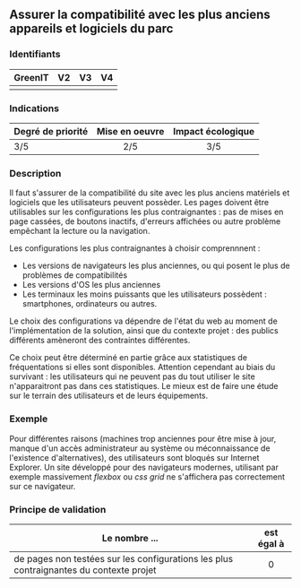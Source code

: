 ## Assurer la compatibilité avec les plus anciens appareils et logiciels du parc

### Identifiants

| GreenIT |  V2  |  V3  |  V4  |
|:-------:|:----:|:----:|:----:|
|         |      |      |      |

### Indications

| Degré de priorité |      Mise en oeuvre       |  Impact écologique    | 
|-------------------|:-------------------------:|:---------------------:|
|    3/5            |         2/5               |    3/5                | 



### Description

Il faut s'assurer de la compatibilité du site avec les plus anciens matériels et logiciels que les utilisateurs peuvent possèder.
Les pages doivent être utilisables sur les configurations les plus contraignantes : pas de mises en page cassées, de boutons inactifs,
d'erreurs affichées ou autre problème empêchant la lecture ou la navigation.

Les configurations les plus contraignantes à choisir comprennnent : 
- Les versions de navigateurs les plus anciennes, ou qui posent le plus de problèmes de compatibilités
- Les versions d'OS les plus anciennes
- Les terminaux les moins puissants que les utilisateurs possèdent : smartphones, ordinateurs ou autres.

Le choix des configurations va dépendre de l'état du web au moment de l'implémentation de la solution, ainsi que du contexte 
projet : des publics différents amèneront des contraintes différentes. 

Ce choix peut être déterminé en partie grâce aux statistiques de fréquentations si elles sont disponibles. Attention cependant au biais du 
survivant : les utilisateurs qui ne peuvent pas du tout utiliser le site n'apparaitront pas dans ces statistiques. Le mieux
est de faire une étude sur le terrain des utilisateurs et de leurs équipements.

### Exemple

Pour différentes raisons (machines trop anciennes pour être mise à jour, manque d'un accès administrateur au système ou 
méconnaissance de l'existence d'alternatives), des utilisateurs sont bloqués sur Internet Explorer.
Un site développé pour des navigateurs modernes, utilisant par exemple massivement _flexbox_ ou _css grid_ ne s'affichera 
pas correctement sur ce navigateur.


### Principe de validation

| Le nombre ...     |     est égal à   |  
|-------------------|:-------------------------:|
| de pages non testées sur les configurations les plus contraignantes du contexte projet    |  0 |
